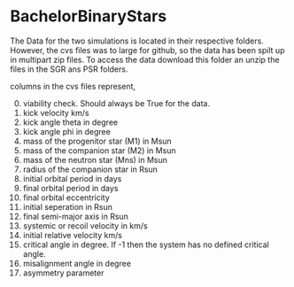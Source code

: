 # BachelorBinaryStars
The Data for the two simulations is located in their respective folders.
However, the cvs files was to large for github, so the data has been spilt up in multipart zip files. 
To access the data download this folder an unzip the files in the SGR ans PSR folders.

columns in the cvs files represent,

0. viability check. Should always be True for the data.
1. kick velocity km/s
2. kick angle theta in degree
3. kick angle phi in degree
4. mass of the progenitor star (M1) in Msun
5. mass of the companion star (M2) in Msun
6. mass of the neutron star (Mns) in Msun
7. radius of the companion star in Rsun
8. initial orbital period in days 
9. final orbital period in days
10. final orbital eccentricity
11. initial seperation in Rsun
12. final semi-major axis in Rsun
13. systemic or recoil velocity in km/s
14. initial relative velocity km/s
15. critical angle in degree. If -1 then the system has no defined critical angle.
16. misalignment angle in degree
17. asymmetry parameter 
